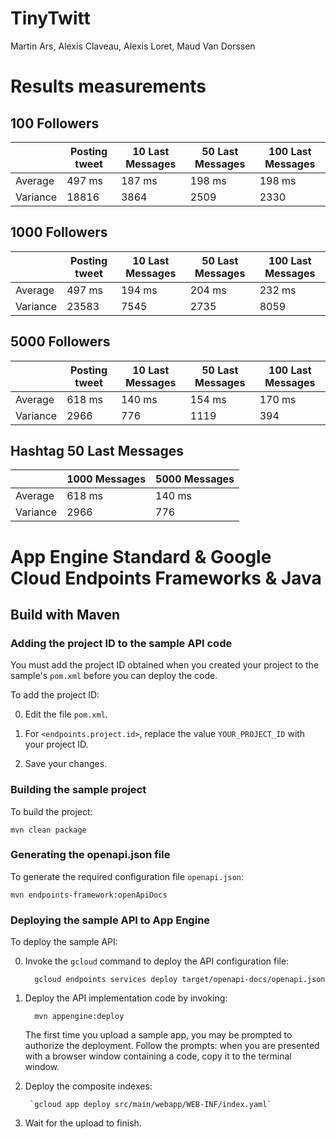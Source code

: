 # TinyTwitt

Martin Ars, Alexis Claveau, Alexis Loret, Maud Van Dorssen

# Results measurements

## 100 Followers

|          | Posting tweet | 10 Last Messages | 50 Last Messages | 100 Last Messages |
|----------|---------------|------------------|------------------|-------------------|
|  Average |    497 ms     |       187 ms     |       198 ms     |       198 ms      |   
| Variance |    18816      |       3864       |       2509       |        2330       |

## 1000 Followers

|          | Posting tweet | 10 Last Messages | 50 Last Messages | 100 Last Messages |
|----------|---------------|------------------|------------------|-------------------|
|  Average |    497 ms     |       194 ms     |       204 ms     |       232 ms      |   
| Variance |    23583      |       7545       |       2735       |        8059       |

## 5000 Followers

|          | Posting tweet | 10 Last Messages | 50 Last Messages | 100 Last Messages |
|----------|---------------|------------------|------------------|-------------------|
|  Average |    618 ms     |       140 ms     |       154 ms     |       170 ms      |   
| Variance |     2966      |        776       |       1119       |         394       |

## Hashtag 50 Last Messages

|          | 1000 Messages | 5000 Messages |
|----------|---------------|---------------|
|  Average |    618 ms     |    140 ms     |   
| Variance |     2966      |      776      |

# App Engine Standard & Google Cloud Endpoints Frameworks & Java

## Build with Maven

### Adding the project ID to the sample API code

You must add the project ID obtained when you created your project to the
sample's `pom.xml` before you can deploy the code.

To add the project ID:

0. Edit the file `pom.xml`.

0. For `<endpoints.project.id>`, replace the value `YOUR_PROJECT_ID` with
your project ID.

0. Save your changes.

### Building the sample project

To build the project:

    mvn clean package

### Generating the openapi.json file

To generate the required configuration file `openapi.json`:

    mvn endpoints-framework:openApiDocs

### Deploying the sample API to App Engine

To deploy the sample API:

0. Invoke the `gcloud` command to deploy the API configuration file:

         gcloud endpoints services deploy target/openapi-docs/openapi.json

0. Deploy the API implementation code by invoking:

         mvn appengine:deploy

    The first time you upload a sample app, you may be prompted to authorize the
    deployment. Follow the prompts: when you are presented with a browser window
    containing a code, copy it to the terminal window.
    
0. Deploy the composite indexes:
		
		`gcloud app deploy src/main/webapp/WEB-INF/index.yaml`

0. Wait for the upload to finish.
